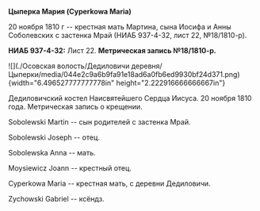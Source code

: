 **Цыперка Мария (Cyperkowa Maria)**

20 ноября 1810 г -- крестная мать Мартина, сына Иосифа и Анны
Соболевских с застенка Мрай (НИАБ 937-4-32, лист 22, №18/1810-р).

**НИАБ 937-4-32:** Лист 22. **Метрическая запись №18/1810-р.**

![](./Осовская волость/Дедиловичи деревня/Цыперки/media/044e2c9a6b9fa91e18ad6a0fb6ed9930bf24d371.png){width="6.496527777777778in"
height="2.222916666666667in"}

Дедиловичский костел Наисвятейшего Сердца Иисуса. 20 ноября 1810 года.
Метрическая запись о крещении.

Sobolewski Martin -- сын родителей с застенка Мрай.

Sobolewski Joseph -- отец.

Sobolewska Anna -- мать.

Moysiewicz Joann -- крестный отец.

Cyperkowa Maria -- крестная мать, с деревни Дедиловичи.

Zychowski Gabriel -- ксёндз.
